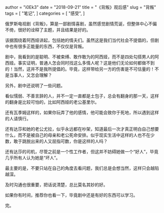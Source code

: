 author = "i0Ek3"
date = "2018-09-21"
title = "《背叛》观后感"
slug = "背叛"
tags = [
    "笔记",
]
categories = [
    "感受",
]

俄罗斯电视剧《背叛》，算是一部剧情喜剧，虽然感觉剧情荒诞，但整体中心不偏不倚，很好的诠释了主题，并且结果是好的。

该据围绕着阿西娅讲起，包括她的情夫们。虽然这是我们当代社会不提倡的，但剧中也有很多正能量的东西，不仅仅是背叛。

剧中，我看到的是聪明、不被束缚、敢作敢为的阿西娅，而不是四处勾搭男人的阿西娅。事实证明，普通人怎会同时找这么多情人呢？这是他们无论如何都做不到的！当然，这并不是我所提倡的。毕竟，这样带给另一方的伤害是不可估量的！不是当事人，又怎会理解？

另外，剧中还说明了一些问题。

看似懦弱、不善言辞的人，并不一定一直都是土包子，总会有翻身的那一天，这样的翻身是比较可怕的，比如阿西娅的老公基里尔。

还有瓦季姆这样的，如果你玩弄了他的感情，他可能会致你于死地，所以遇到这样的人请慎行。

还有达莎和她的老公尤拉，似乎永远都在吵架，知道最后一次才真正明白自己想要什么，而不是被自己的母亲和老公死命安排。似乎现实生活中这样的人也不在少数，敢于跳脱出来的人又屈指可数，你是这样的人吗？

还有达莎的司机，尽管之前是一个性工作者，但这并不妨碍她做一个“好人”，毕竟几乎所有人认为她是“坏人”。

最主要的是，不要只站在自己的角度去看问题，我们总是会想当然，这样只会越陷越深。

及时沟通也很重要，把话说清楚，总比莫名其妙的好。

如果你有时间，推荐你也看一下，毕竟剧中还是有好的东西可以学习。

完。



